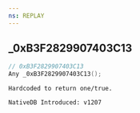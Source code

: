 ```yaml
---
ns: REPLAY
---
```

## _0xB3F2829907403C13

```c
// 0xB3F2829907403C13
Any _0xB3F2829907403C13();
```

```
Hardcoded to return one/true.

NativeDB Introduced: v1207
```

